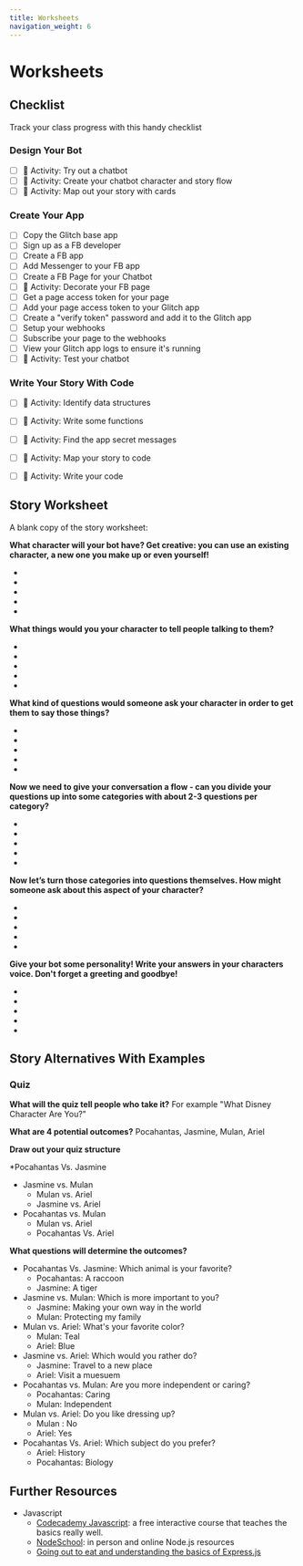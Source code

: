```yaml
---
title: Worksheets
navigation_weight: 6
---
```


# Worksheets

## Checklist
Track your class progress with this handy checklist
### Design Your Bot
- [ ] :tada: Activity: Try out a chatbot
- [ ] :tada: Activity: Create your chatbot character and story flow
- [ ] :tada: Activity: Map out your story with cards

### Create Your App
- [ ] Copy the Glitch base app
- [ ] Sign up as a FB developer
- [ ] Create a FB app
- [ ] Add Messenger to your FB app
- [ ] Create a FB Page for your Chatbot
- [ ] :tada: Activity: Decorate your FB page
- [ ] Get a page access token for your page
- [ ] Add your page access token to your Glitch app
- [ ] Create a "verify token" password and add it to the Glitch app
- [ ] Setup your webhooks
- [ ] Subscribe your page to the webhooks
- [ ] View your Glitch app logs to ensure it's running
- [ ] :tada: Activity: Test your chatbot

### Write Your Story With Code
- [ ] :tada: Activity: Identify data structures
- [ ] :tada: Activity: Write some functions
- [ ] :tada: Activity: Find the app secret messages
- [ ] :tada: Activity: Map your story to code
- [ ] :tada: Activity: Write your code










## Story Worksheet

A blank copy of the story worksheet:

**What character will your bot have? Get creative: you can use an existing character, a new one you make up or even yourself!**

-
-
-
-
-

**What things would you your character to tell people talking to them?**

-
-
-
-
-


**What kind of questions would someone ask your character in order to get them to say those things?**

-
-
-
-
-


**Now we need to give your conversation a flow - can you divide your questions up into some categories with about 2-3 questions per category?**

-
-
-
-
-



**Now let’s turn those categories into questions themselves. How might someone ask about this aspect of your character?**

-
-
-
-
-


**Give your bot some personality! Write your answers in your characters voice. Don't forget a greeting and goodbye!**

-
-
-
-
-

## Story Alternatives With Examples

### Quiz

**What will the quiz tell people who take it?**
For example "What Disney Character Are You?"


**What are 4 potential outcomes?**
Pocahantas, Jasmine, Mulan, Ariel

**Draw out your quiz structure**

 *Pocahantas Vs. Jasmine
   * Jasmine vs. Mulan
     * Mulan vs. Ariel
     * Jasmine vs. Ariel
   * Pocahantas vs. Mulan
     * Mulan vs. Ariel
     * Pocahantas Vs. Ariel

**What questions will determine the outcomes?**
* Pocahantas Vs. Jasmine: Which animal is your favorite?
  * Pocahantas: A raccoon
  * Jasmine: A tiger
* Jasmine vs. Mulan: Which is more important to you?
  * Jasmine: Making your own way in the world
  * Mulan: Protecting my family
* Mulan vs. Ariel: What's your favorite color?
  * Mulan: Teal 
  * Ariel: Blue
* Jasmine vs. Ariel: Which would you rather do?
  * Jasmine: Travel to a new place
  * Ariel: Visit a muesuem
* Pocahantas vs. Mulan: Are you more independent or caring?
  * Pocahantas: Caring
  * Mulan: Independent
* Mulan vs. Ariel: Do you like dressing up?
  * Mulan : No
  * Ariel: Yes
* Pocahantas Vs. Ariel: Which subject do you prefer?
  * Ariel: History
  * Pocahantas: Biology




## Further Resources

* Javascript
  * [Codecademy Javascript](https://www.codecademy.com/learn/introduction-to-javascript): a free interactive course that teaches the basics really well.
  * [NodeSchool](https://nodeschool.io/): in person and online Node.js resources
  * [Going out to eat and understanding the basics of Express.js](https://medium.freecodecamp.org/going-out-to-eat-and-understanding-the-basics-of-express-js-f034a029fb66)
